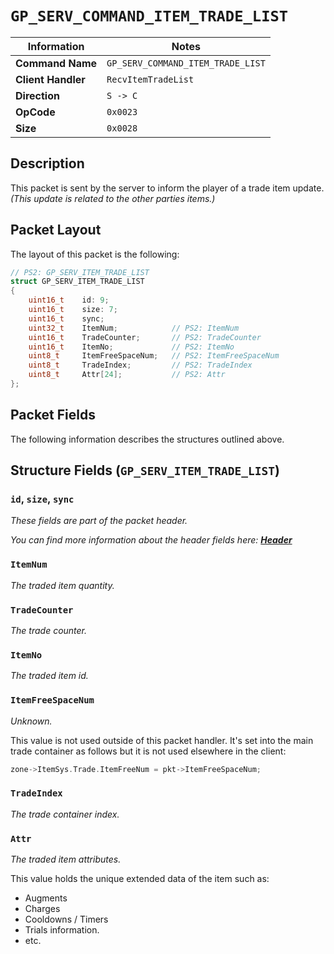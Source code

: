 # `GP_SERV_COMMAND_ITEM_TRADE_LIST`

| Information               | Notes |
|---                        |---    |
| **Command Name**          | `GP_SERV_COMMAND_ITEM_TRADE_LIST` |
| **Client Handler**        | `RecvItemTradeList` |
| **Direction**             | `S -> C` |
| **OpCode**                | `0x0023` |
| **Size**                  | `0x0028` |

## Description

This packet is sent by the server to inform the player of a trade item update. _(This update is related to the other parties items.)_

## Packet Layout

The layout of this packet is the following:

```cpp
// PS2: GP_SERV_ITEM_TRADE_LIST
struct GP_SERV_ITEM_TRADE_LIST
{
    uint16_t    id: 9;
    uint16_t    size: 7;
    uint16_t    sync;
    uint32_t    ItemNum;            // PS2: ItemNum
    uint16_t    TradeCounter;       // PS2: TradeCounter
    uint16_t    ItemNo;             // PS2: ItemNo
    uint8_t     ItemFreeSpaceNum;   // PS2: ItemFreeSpaceNum
    uint8_t     TradeIndex;         // PS2: TradeIndex
    uint8_t     Attr[24];           // PS2: Attr
};
```

## Packet Fields

The following information describes the structures outlined above.

## Structure Fields (`GP_SERV_ITEM_TRADE_LIST`)

### `id`, `size`, `sync`

_These fields are part of the packet header._

_You can find more information about the header fields here: [**Header**](/world/HEADER.md)_

### `ItemNum`

_The traded item quantity._

### `TradeCounter`

_The trade counter._

### `ItemNo`

_The traded item id._

### `ItemFreeSpaceNum`

_Unknown._

This value is not used outside of this packet handler. It's set into the main trade container as follows but it is not used elsewhere in the client:

```cpp
zone->ItemSys.Trade.ItemFreeNum = pkt->ItemFreeSpaceNum;
```

### `TradeIndex`

_The trade container index._

### `Attr`

_The traded item attributes._

This value holds the unique extended data of the item such as:

  - Augments
  - Charges
  - Cooldowns / Timers
  - Trials information.
  - etc.
